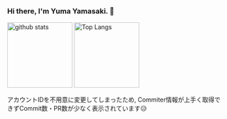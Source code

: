 ### Hi there, I'm Yuma Yamasaki. 👋

<p align="left"> 
  <img alt="github stats" height="150px" src="https://github-readme-stats.vercel.app/api?username=onqnu&count_private=true&include_all_commits=true&show_icons=true&theme=dracula" />
  <img alt="Top Langs" height="150px" src="https://github-readme-stats.vercel.app/api/top-langs/?username=onqnu&layout=compact&show_icons=true&theme=onedark&include_all_commits=true&count_private=true" />
</p>


アカウントIDを不用意に変更してしまったため, Commiter情報が上手く取得できずCommit数・PR数が少なく表示されています😥
<!--
**oNqNu/oNqNu** is a ✨ _special_ ✨ repository because its `README.md` (this file) appears on your GitHub profile.

Here are some ideas to get you started:

- 🔭 I’m currently working on ...
- 🌱 I’m currently learning ...
- 👯 I’m looking to collaborate on ...
- 🤔 I’m looking for help with ...
- 💬 Ask me about ...
- 📫 How to reach me: ...
- 😄 Pronouns: ...
- ⚡ Fun fact: ...
-->
